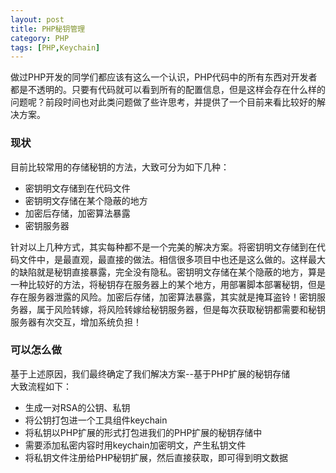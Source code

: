 ```yaml
---
layout: post
title: PHP秘钥管理
category: PHP
tags: [PHP,Keychain]
---
```


做过PHP开发的同学们都应该有这么一个认识，PHP代码中的所有东西对开发者都是不透明的。只要有代码就可以看到所有的配置信息，但是这样会存在什么样的问题呢？前段时间也对此类问题做了些许思考，并提供了一个目前来看比较好的解决方案。

### 现状
目前比较常用的存储秘钥的方法，大致可分为如下几种：

* 密钥明文存储到在代码文件
* 密钥明文存储在某个隐蔽的地方
* 加密后存储，加密算法暴露
* 密钥服务器

针对以上几种方式，其实每种都不是一个完美的解决方案。将密钥明文存储到在代码文件中，是最直观，最直接的做法。相信很多项目中也还是这么做的。这样最大的缺陷就是秘钥直接暴露，完全没有隐私。密钥明文存储在某个隐蔽的地方，算是一种比较好的方法，将秘钥存在服务器上的某个地方，用部署脚本部署秘钥，但是存在服务器泄露的风险。加密后存储，加密算法暴露，其实就是掩耳盗铃！密钥服务器，属于风险转嫁，将风险转嫁给秘钥服务器，但是每次获取秘钥都需要和秘钥服务器有次交互，增加系统负担！

### 可以怎么做
基于上述原因，我们最终确定了我们解决方案--基于PHP扩展的秘钥存储  
大致流程如下：

* 生成一对RSA的公钥、私钥
* 将公钥打包进一个工具组件keychain
* 将私钥以PHP扩展的形式打包进我们的PHP扩展的秘钥存储中
* 需要添加私密内容时用keychain加密明文，产生私钥文件
* 将私钥文件注册给PHP秘钥扩展，然后直接获取，即可得到明文数据


